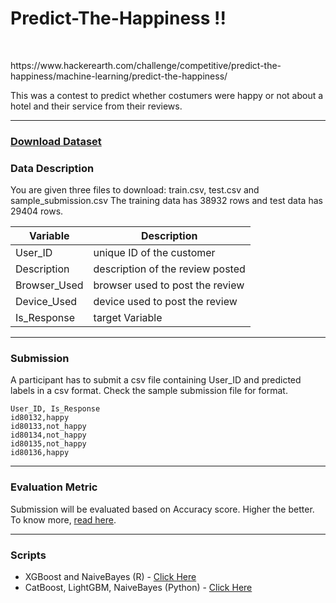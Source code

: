<h1> Predict-The-Happiness !!</h1> <br>
<p> https://www.hackerearth.com/challenge/competitive/predict-the-happiness/machine-learning/predict-the-happiness/ </p>
<p> This was a contest to predict whether costumers were happy or not about a hotel and their service from their reviews. </p>
<hr />
<h3><a href="https://he-s3.s3.amazonaws.com/media/hackathon/predict-the-happiness/predict-the-happiness/f2c2f440-8-dataset_he.zip">Download Dataset</a></h3>
<h3>Data Description</h3>
<p>You are given three files to download: train.csv, test.csv and sample_submission.csv 
The training data has 38932 rows and test data has 29404 rows.</p>
<table class="pd-table">
<thead>
<tr>
<th>Variable</th>
<th>Description</th>
</tr>
</thead>
<tbody>
<tr>
<td>User_ID</td>
<td>unique ID of the customer</td>
</tr>
<tr>
<td>Description</td>
<td>description of the review posted</td>
</tr>
<tr>
<td>Browser_Used</td>
<td>browser used to post the review</td>
</tr>
<tr>
<td>Device_Used</td>
<td>device used to post the review</td>
</tr>
<tr>
<td>Is_Response</td>
<td>target Variable</td>
</tr>
</tbody>
</table>
<hr />
<h3>Submission</h3>
<p>A participant has to submit a csv file containing User_ID and predicted labels in a csv format. Check the sample submission file for format.</p>
<p></p><pre class="prettyprint"><code>User_ID, Is_Response
id80132,happy
id80133,not_happy
id80134,not_happy
id80135,not_happy
id80136,happy
</code></pre>
<hr />
<h3>Evaluation Metric</h3>
<p>Submission will be evaluated based on Accuracy score. Higher the better. To know more, <a href="https://en.wikipedia.org/wiki/Evaluation_of_binary_classifiers">read here</a>.</p>
<hr />
<h3>Scripts <br /></h3>
<ul>
<li>XGBoost and NaiveBayes (R) - <a href="https://github.com/HackerEarth-Challenges/Happiness-ML-Challenge/blob/master/xgb_nb.R">Click Here</a> </li>
<li>CatBoost, LightGBM, NaiveBayes (Python) - <a href="https://github.com/HackerEarth-Challenges/Happiness-ML-Challenge/blob/master/LGB_CB_Python.ipynb">Click Here</a></li>
</ul>

